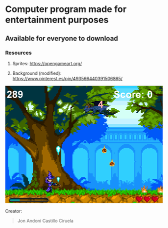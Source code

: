 

# Computer program made for __entertainment purposes__
## Available for everyone to download

### Resources

1. Sprites: https://opengameart.org/ 

2. Background (modified): https://www.pinterest.es/pin/493566440391506865/ 

![GitHub Logo](game.png)

Creator:

> Jon Andoni Castillo Ciruela





